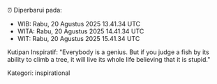 ⏰ Diperbarui pada:
- WIB: Rabu, 20 Agustus 2025 13.41.34 UTC
- WITA: Rabu, 20 Agustus 2025 14.41.34 UTC
- WIT: Rabu, 20 Agustus 2025 15.41.34 UTC

Kutipan Inspiratif:
"Everybody is a genius. But if you judge a fish by its ability to climb a tree, it will live its whole life believing that it is stupid."


Kategori: inspirational

